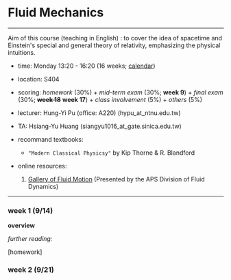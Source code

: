 # Fluid Mechanics
---

Aim of this course (teaching in English) : to cover the idea of spacetime and Einstein's special and general 
theory of relativity, emphasizing the physical intuitions. 

- time: Monday 13:20 - 16:20 (16 weeks; [calendar](/lecture/GR_pdf/2020calendar.pdf))

- location: S404 

- scoring: *homework* (30%) + *mid-term exam* (30%; **week 9**) + *final exam* (30%; **~~week 18~~** **week 17**) + *class involvement* (5%) + *others* (5%)

- lecturer: Hung-Yi Pu (office: A220)
(hypu_at_ntnu.edu.tw)

- TA: Hsiang-Yu Huang
(siangyu1016_at_gate.sinica.edu.tw)



- recommand textbooks: 

  - `"Modern Classical Physicsy"` by Kip Thorne & R. Blandford 
  



- online resources:
  1. [Gallery of Fluid Motion](https://gfm.aps.org/meetings?) (Presented by the APS Division of Fluid Dynamics)


---
### week 1 (9/14)
**overview**

*further reading:*


[homework]

### week 2 (9/21)

